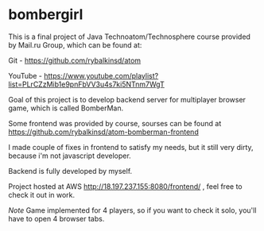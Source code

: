 # bombergirl
This is a final project of Java Technoatom/Technosphere course provided by Mail.ru Group, which can be found at:

Git - https://github.com/rybalkinsd/atom

YouTube - https://www.youtube.com/playlist?list=PLrCZzMib1e9pnFbVV3u4s7ki5NTnm7WgT

Goal of this project is to develop backend server for multiplayer browser game, which is called BomberMan.

Some frontend was provided by course, sourses can be found at https://github.com/rybalkinsd/atom-bomberman-frontend

I made couple of fixes in frontend to satisfy my needs, but it still very dirty, because i'm not javascript developer.

Backend is fully developed by myself.

Project hosted at AWS http://18.197.237.155:8080/frontend/ , feel free to check it out in work.

*Note*
Game implemented for 4 players, so if you want to check it solo, you'll have to open 4 browser tabs.
